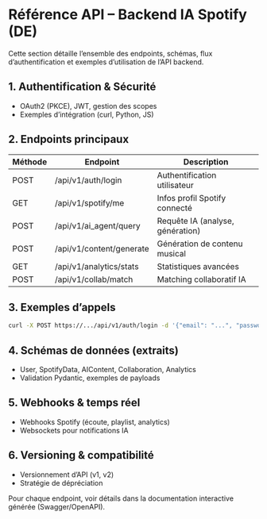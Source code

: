 # Référence API – Backend IA Spotify (DE)

Cette section détaille l’ensemble des endpoints, schémas, flux d’authentification et exemples d’utilisation de l’API backend.

## 1. Authentification & Sécurité
- OAuth2 (PKCE), JWT, gestion des scopes
- Exemples d’intégration (curl, Python, JS)

## 2. Endpoints principaux
| Méthode | Endpoint                | Description                        |
|---------|-------------------------|------------------------------------|
| POST    | /api/v1/auth/login      | Authentification utilisateur       |
| GET     | /api/v1/spotify/me      | Infos profil Spotify connecté      |
| POST    | /api/v1/ai_agent/query  | Requête IA (analyse, génération)   |
| POST    | /api/v1/content/generate| Génération de contenu musical      |
| GET     | /api/v1/analytics/stats | Statistiques avancées              |
| POST    | /api/v1/collab/match    | Matching collaboratif IA           |

## 3. Exemples d’appels
```bash
curl -X POST https://.../api/v1/auth/login -d '{"email": "...", "password": "..."}'
```

## 4. Schémas de données (extraits)
- User, SpotifyData, AIContent, Collaboration, Analytics
- Validation Pydantic, exemples de payloads

## 5. Webhooks & temps réel
- Webhooks Spotify (écoute, playlist, analytics)
- Websockets pour notifications IA

## 6. Versioning & compatibilité
- Versionnement d’API (v1, v2)
- Stratégie de dépréciation

Pour chaque endpoint, voir détails dans la documentation interactive générée (Swagger/OpenAPI).
